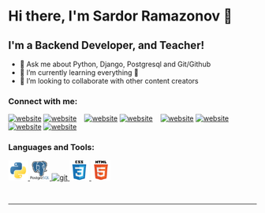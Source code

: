 # Hi there, I'm Sardor Ramazonov 👋 

## I'm a Backend Developer, and Teacher!
- 💬 Ask me about Python, Django, Postgresql and Git/Github
- 🌱 I’m currently learning everything 🤣
- 👯 I’m looking to collaborate with other content creators


### Connect with me:

[![website](./img/globe-light.svg)](https://sardorramazonov.uz#gh-light-mode-only)
[![website](./img/globe-dark.svg)](https://sardorramazonov.uz#gh-dark-mode-only)
&nbsp;&nbsp;
[![website](./img/youtube-light.svg)](https://youtube.com/@SardorDev022#gh-light-mode-only)
[![website](./img/youtube-dark.svg)](https://youtube.com/@SardorDev022#gh-dark-mode-only)
&nbsp;&nbsp;
[![website](./img/linkedin-light.svg)](https://linkedin.com/in/codeSTACKr#gh-light-mode-only)
[![website](./img/linkedin-dark.svg)](https://linkedin.com/in/codeSTACKr#gh-dark-mode-only)
&nbsp;&nbsp;
[![website](./img/instagram-light.svg)](https://instagram.com/_sardorbek__b/#gh-light-mode-only)
[![website](./img/instagram-dark.svg)](https://instagram.com/_sardorbek__b/#gh-dark-mode-only)


<h3 align="left">Languages and Tools:</h3>
<p align="left"> 

<a href="https://www.python.org" target="_blank"> <img src="https://raw.githubusercontent.com/devicons/devicon/master/icons/python/python-original.svg" alt="python" width="40" height="40"/> </a> 
<a href="https://www.postgresql.org" target="_blank"> <img src="https://raw.githubusercontent.com/devicons/devicon/master/icons/postgresql/postgresql-original-wordmark.svg" alt="postgresql" width="40" height="40"/> </a> 
<a href="https://git-scm.com/" target="_blank"> <img src="https://www.vectorlogo.zone/logos/git-scm/git-scm-icon.svg" alt="git" width="40" height="40"/> </a>
<a href="https://www.w3schools.com/css/" target="_blank"> <img src="https://raw.githubusercontent.com/devicons/devicon/master/icons/css3/css3-original-wordmark.svg" alt="css3" width="40" height="40"/> </a> 
<a href="https://www.w3schools.com/html/" target="_blank"> <img src="https://raw.githubusercontent.com/devicons/devicon/master/icons/html5/html5-original-wordmark.svg" alt="html5" width="40" height="40"/> </a> 
</br>

<br />

---

